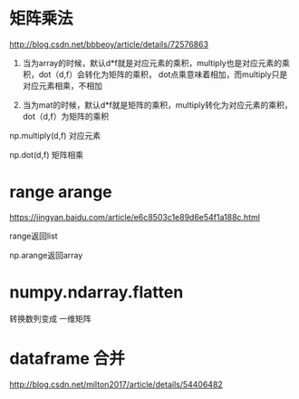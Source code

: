 # 矩阵乘法 
http://blog.csdn.net/bbbeoy/article/details/72576863

1. 当为array的时候，默认d*f就是对应元素的乘积，multiply也是对应元素的乘积，dot（d,f）会转化为矩阵的乘积， dot点乘意味着相加，而multiply只是对应元素相乘，不相加

2. 当为mat的时候，默认d*f就是矩阵的乘积，multiply转化为对应元素的乘积，dot（d,f）为矩阵的乘积


np.multiply(d,f) 对应元素

np.dot(d,f) 矩阵相乘

# range  arange 
https://jingyan.baidu.com/article/e6c8503c1e89d6e54f1a188c.html

range返回list

np.arange返回array

# numpy.ndarray.flatten

转换数列变成 一维矩阵

# dataframe 合并

http://blog.csdn.net/milton2017/article/details/54406482

